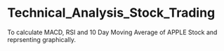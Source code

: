 # Technical_Analysis_Stock_Trading
To calculate MACD, RSI and 10 Day Moving Average of APPLE Stock and reprsenting graphically.
